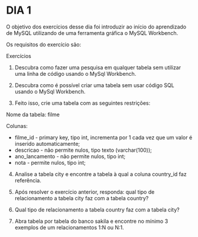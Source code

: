 # DIA 1

O objetivo dos exercícios desse dia foi introduzir ao início do aprendizado de MySQL utilizando de uma ferramenta gráfica o MySQL Workbench.

Os requisitos do exercício são:

Exercícios

1. Descubra como fazer uma pesquisa em qualquer tabela sem utilizar uma linha de código usando o MySql Workbench.

2. Descubra como é possível criar uma tabela sem usar código SQL usando o MySql Workbench.

3. Feito isso, crie uma tabela com as seguintes restrições:

Nome da tabela: filme

Colunas:

  * filme_id - primary key, tipo int, incrementa por 1 cada vez que um valor é inserido automaticamente;
  * descricao - não permite nulos, tipo texto (varchar(100));
  * ano_lancamento - não permite nulos, tipo int;
  * nota - permite nulos, tipo int;

4. Analise a tabela city e encontre a tabela à qual a coluna country_id faz referência.

5. Após resolver o exercício anterior, responda: qual tipo de relacionamento a tabela city faz com a tabela country?

6. Qual tipo de relacionamento a tabela country faz com a tabela city?

7. Abra tabela por tabela do banco sakila e encontre no mínimo 3 exemplos de um relacionamentos 1:N ou N:1.
